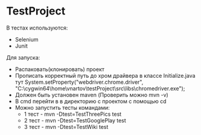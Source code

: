 # TestProject
В тестах используются: 
- Selenium
- Junit

Для запуска:
- Распаковать(клонировать) проект
- Прописать корректный путь до хром драйвера в классе Initialize.java тут
System.setProperty("webdriver.chrome.driver", "C:\\cygwin64\\home\\vnartov\\testProject\\src\\libs\\chromedriver.exe");
- Должен быть установен maven (Проверить можно mvn -v)
- В cmd перейти в в директорию с проектом с помощью cd
- Можно запустить тесты командами: 
  - 1 тест - mvn -Dtest=TestThreePics test
  - 2 тест - mvn -Dtest=TestGooglePlay test
  - 3 тест - mvn -Dtest=TestWiki test
 

